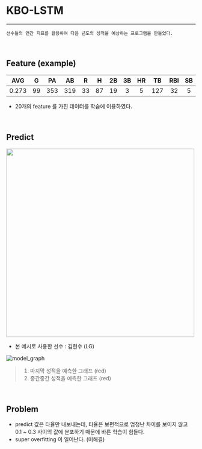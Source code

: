 
# KBO-LSTM

-----

    선수들의 연간 지표를 활용하여 다음 년도의 성적을 예상하는 프로그램을 만들었다. 

<br/>

## Feature (example)

|AVG|G|PA|AB|R|H|2B|3B|HR|TB|RBI|SB|CS|BB|HBP|SO|GDP|SLG|OBP|E|
|:---:|:---:|:---:|:---:|:---:|:---:|:---:|:---:|:---:|:---:|:---:|:---:|:---:|:---:|:---:|:---:|:---:|:---:|:---:|:---:|
|0.273|99|353|319|33|87|19|3|5|127|32|5|2|26|5|46|12|0.398|0.335|3|

- 20개의 feature 를 가진 데이터를 학습에 이용하였다. 

<br/>

## Predict

<img 
    src="https://user-images.githubusercontent.com/71556009/185950621-14c1b60d-4509-4efb-aa71-0e158639567a.jpg"
    width="500px" 
    height="500px"
/>
- 본 예시로 사용한 선수 : 김현수 (LG)

![model_graph](https://user-images.githubusercontent.com/71556009/185950647-517409ee-da4b-4e76-8f6e-098af75bdd0e.png)

> 1. 마지막 성적을 예측한 그래프 (red)
> 2. 중간중간 성적을 예측한 그래프 (red)

<br/>

## Problem

- predict 값은 타율만 내보내는데, 타율은 보편적으로 엄청난 차이를 보이지 않고 0.1 ~ 0.3 사이의 값에 분포하기 때문에 바른 학습이 힘들다.
- super overfitting 이 일어난다. (미해결)

<br/>

